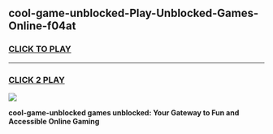 
## cool-game-unblocked-Play-Unblocked-Games-Online-f04at
<h3>
<a href="https://premium76.site?title=cool-game-unblocked&ref=24A">CLICK TO PLAY</a></h3>
<hr>

<h3>
<a href="https://premium76.site?title=cool-game-unblocked&ref=24A">CLICK 2 PLAY</a>
  
</h3>

<a href="https://premium76.site?title=cool-game-unblocked&ref=24A"><img src="https://clearcache.store/games.png"></a>


**cool-game-unblocked games unblocked: Your Gateway to Fun and Accessible Online Gaming**
